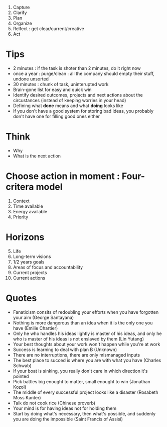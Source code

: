 1. Capture
2. Clarify
3. Plan
4. Organize
5. Relfect : get clear/current/creative
6. Act

# Tips

* 2 minutes : if the task is shoter than 2 minutes, do it right now
* once a year : purge/clean : all the company should empty their stuff, undone unsorted
* 30 minutes : chunk of task, uninterupted work
* Brain-gone list for easy and quick win
* Identify desired outcomes, projects and next actions about the circustances (instead of keeping  worries in your head) 
* Defining what __done__ means and what __doing__ looks like
* If you don't have a good system for storing bad ideas, you probably don't have one for filling good ones either

# Think

* Why
* What is the next action

# Choose action in moment : Four-critera model

1. Context
2. Time available
3. Energy available
4. Priority

# Horizons

5. Life
4. Long-term visions
3. 1/2 years goals
2. Areas of focus and accountability
1. Current projects
0. Current actions

# Quotes

* Fanaticism consits of redoubling your efforts when you have forgotten your aim (George Santayana)
* Nothing is more dangerous than an idea when it is the only one you have (Emilie Chartier)
* Only he who handles his ideas lightly is master of his ideas, and only he who is master of his ideas is not enslaved by them (Lin Yutang)
* Your best thoughts about your work won't happen while you're at work
* Success is learning to deal with plan B (Unknown)
* There are no interruptions, there are only mismanaged inputs
* The best place to succed is where you are with what you have (Charles Schwab)
* If your boat is sinking, you really don't care in which direction it's pointed
* Pick battles big enought to matter, small enought to win (Jonathan Kozol)
* The middle of every successful project looks like a disaster (Rosabeth Moss Kanter)
* Talk do not cook rice (Chinese proverb)
* Your mind is for having ideas not for holding them
* Start by doing what's necessary, then what's possible, and suddenly you are doing the impossible (Saint Francis of Assisi)
